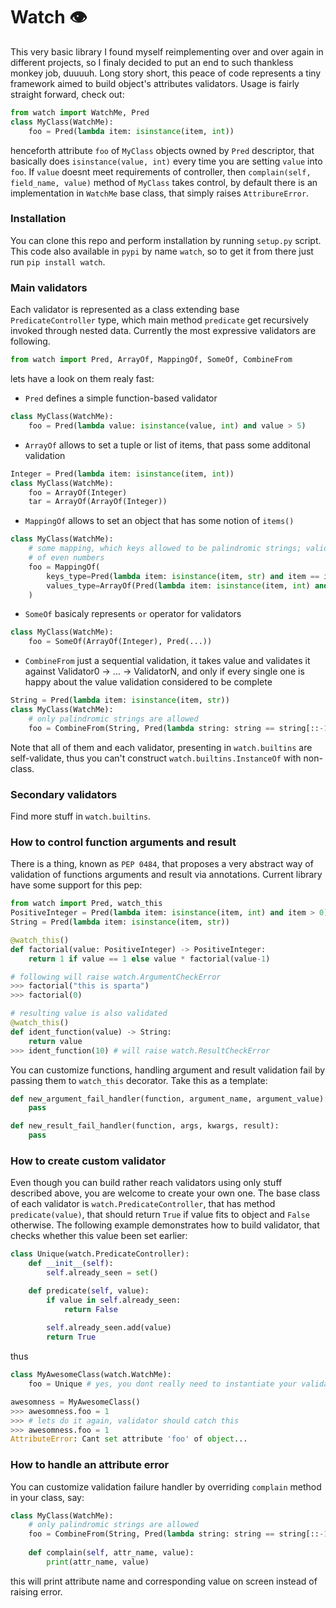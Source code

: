 # Watch 👁

This very basic library I found myself reimplementing over and over again in different projects, so I finaly decided to put an end to such thankless monkey job, duuuuh. Long story short, this peace of code represents a tiny framework aimed to build object's attributes validators. Usage is fairly straight forward, check out:

``` python
from watch import WatchMe, Pred
class MyClass(WatchMe):
    foo = Pred(lambda item: isinstance(item, int))
```
henceforth attribute `foo` of `MyClass` objects owned by `Pred` descriptor, that basically does `isinstance(value, int)` every time you are setting `value` into `foo`. If `value` doesnt meet requirements of controller, then `complain(self, field_name, value)` method of `MyClass` takes control, by default there is an implementation in `WatchMe` base class, that simply raises `AttribureError`.

### Installation
You can clone this repo and perform installation by running `setup.py` script. This code also available in `pypi` by name `watch`, so to get it from there just run `pip install watch`.

### Main validators
Each validator is represented as a class extending base `PredicateController` type, which main method `predicate` get recursively invoked through nested data. Currently the most expressive validators are following.
```python
from watch import Pred, ArrayOf, MappingOf, SomeOf, CombineFrom
```
lets have a look on them realy fast:
* `Pred` defines a simple function-based validator
```python
class MyClass(WatchMe):
    foo = Pred(lambda value: isinstance(value, int) and value > 5)
```
* `ArrayOf` allows to set a tuple or list of items, that pass some additonal validation
```python
Integer = Pred(lambda item: isinstance(item, int))
class MyClass(WatchMe):
    foo = ArrayOf(Integer)
    tar = ArrayOf(ArrayOf(Integer))
```
* `MappingOf` allows to set an object that has some notion of `items()`
```python
class MyClass(WatchMe):
    # some mapping, which keys allowed to be palindromic strings; valid values are lists
    # of even numbers
    foo = MappingOf(
        keys_type=Pred(lambda item: isinstance(item, str) and item == item[::-1])),
        values_type=ArrayOf(Pred(lambda item: isinstance(item, int) and not item % 2))
    )
```

* `SomeOf` basicaly represents `or` operator for validators
```python
class MyClass(WatchMe):
    foo = SomeOf(ArrayOf(Integer), Pred(...))
```
* `CombineFrom` just a sequential validation, it takes value and validates it against Validator0 -> ... -> ValidatorN, and only if every single one is happy about the value validation considered to be complete
```python
String = Pred(lambda item: isinstance(item, str))
class MyClass(WatchMe):
    # only palindromic strings are allowed
    foo = CombineFrom(String, Pred(lambda string: string == string[::-1]))
```
Note that all of them and each validator, presenting in `watch.builtins` are self-validate, thus you can't construct `watch.builtins.InstanceOf` with non-class.

### Secondary validators
Find more stuff in `watch.builtins`.

### How to control function arguments and result
There is a thing, known as `PEP 0484`, that proposes a very abstract way of validation of functions arguments and result via annotations. Current library have some support for this pep:
```python
from watch import Pred, watch_this
PositiveInteger = Pred(lambda item: isinstance(item, int) and item > 0)
String = Pred(lambda item: isinstance(item, str))

@watch_this()
def factorial(value: PositiveInteger) -> PositiveInteger:
    return 1 if value == 1 else value * factorial(value-1)

# following will raise watch.ArgumentCheckError
>>> factorial("this is sparta")
>>> factorial(0)

# resulting value is also validated
@watch_this()
def ident_function(value) -> String:
    return value
>>> ident_function(10) # will raise watch.ResultCheckError
```
You can customize functions, handling argument and result validation fail by passing them to `watch_this` decorator. Take this as a template:
```python
def new_argument_fail_handler(function, argument_name, argument_value):
    pass

def new_result_fail_handler(function, args, kwargs, result):
    pass
```

### How to create custom validator
Even though you can build rather reach validators using only stuff described above, you are welcome to create your own one. The base class of each validator is `watch.PredicateController`, that has method `predicate(value)`, that should return `True` if value fits to object and `False` otherwise. The following example demonstrates how to build validator, that checks whether this value been set earlier:
```python
class Unique(watch.PredicateController):
    def __init__(self):
        self.already_seen = set()

    def predicate(self, value):
        if value in self.already_seen:
            return False
    
        self.already_seen.add(value)
        return True
```
thus
```python
class MyAwesomeClass(watch.WatchMe):
    foo = Unique # yes, you dont really need to instantiate your validators

awesomness = MyAwesomeClass()
>>> awesomness.foo = 1
>>> # lets do it again, validator should catch this
>>> awesomness.foo = 1
AttributeError: Cant set attribute 'foo' of object...
```

### How to handle an attribute error
You can customize validation failure handler by overriding `complain` method in your class, say:
```python
class MyClass(WatchMe):
    # only palindromic strings are allowed
    foo = CombineFrom(String, Pred(lambda string: string == string[::-1]))
    
    def complain(self, attr_name, value):
        print(attr_name, value)
```
this will print attribute name and corresponding value on screen instead of raising error.
